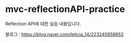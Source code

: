 # mvc-reflectionAPI-practice
 Reflection API에 대한 실습 내용입니다.

 블로그 : https://blog.naver.com/leticia_14/223245958852

